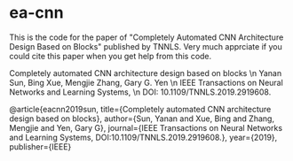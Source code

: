# ea-cnn
This is the code for the paper of "Completely Automated CNN Architecture Design Based on Blocks" published by TNNLS.
Very much apprciate if you could cite this paper when you get help from this code.

Completely automated CNN architecture design based on blocks \n
Yanan Sun, Bing Xue, Mengjie Zhang, Gary G. Yen \n
IEEE Transactions on Neural Networks and Learning Systems, \n 
DOI: 10.1109/TNNLS.2019.2919608.


@article{eacnn2019sun,
	title={Completely automated CNN architecture design based on blocks},
	author={Sun, Yanan and Xue, Bing and Zhang, Mengjie and Yen, Gary G},
	journal={IEEE Transactions on Neural Networks and Learning Systems, DOI:10.1109/TNNLS.2019.2919608.},
	year={2019},
	publisher={IEEE}

